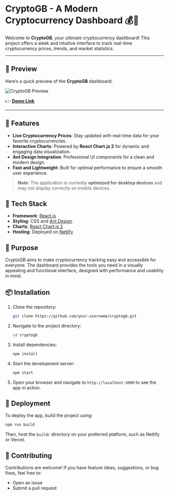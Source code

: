 # CryptoGB - A Modern Cryptocurrency Dashboard 💰🚀

Welcome to **CryptoGB**, your ultimate cryptocurrency dashboard! This project offers a sleek and intuitive interface to track real-time cryptocurrency prices, trends, and market statistics.

---

## 🌟 **Preview**

Here’s a quick preview of the **CryptoGB** dashboard:

![CryptoGB Preview](https://github.com/user-attachments/assets/b3de6609-7594-47b3-a81a-3612e71d2b4a)

👉 **[Demo Link](https://cryptogb.netlify.app/)**

---

## 🚀 Features

- **Live Cryptocurrency Prices**: Stay updated with real-time data for your favorite cryptocurrencies.
- **Interactive Charts**: Powered by **React Chart.js 2** for dynamic and engaging data visualization.
- **Ant Design Integration**: Professional UI components for a clean and modern design.
- **Fast and Lightweight**: Built for optimal performance to ensure a smooth user experience.

> **Note**: The application is currently **optimized for desktop devices** and may not display correctly on mobile devices.

## 🔧 Tech Stack

- **Framework**: [React.js](https://reactjs.org/)
- **Styling**: CSS and [Ant Design](https://ant.design/)
- **Charts**: [React Chart.js 2](https://react-chartjs-2.js.org/)
- **Hosting**: Deployed on [Netlify](https://www.netlify.com/)

## 🎯 Purpose

CryptoGB aims to make cryptocurrency tracking easy and accessible for everyone. The dashboard provides the tools you need in a visually appealing and functional interface, designed with performance and usability in mind.

## 📦 Installation

1. Clone the repository:
   ```bash
   git clone https://github.com/your-username/cryptogb.git
   ```
2. Navigate to the project directory:
   ```bash
   cd cryptogb
   ```
3. Install dependencies:
   ```bash
   npm install
   ```
4. Start the development server:
   ```bash
   npm start
   ```
5. Open your browser and navigate to `http://localhost:3000` to see the app in action.

## 🚀 Deployment

To deploy the app, build the project using:

```bash
npm run build
```

Then, host the `build/` directory on your preferred platform, such as Netlify or Vercel.

## 🙌 Contributing

Contributions are welcome! If you have feature ideas, suggestions, or bug fixes, feel free to:

- Open an issue
- Submit a pull request
